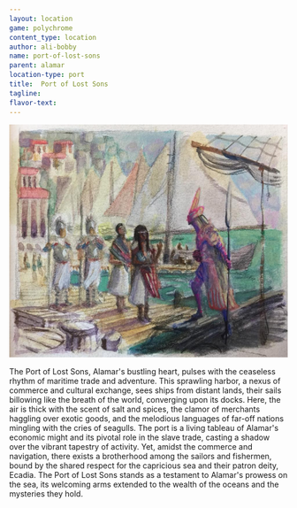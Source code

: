 ```yaml
---
layout: location
game: polychrome
content_type: location
author: ali-bobby
name: port-of-lost-sons
parent: alamar
location-type: port
title:  Port of Lost Sons
tagline: 
flavor-text:
---
```


![Alamar Harbor](/assets/images/alamar-harbor.jpg)

The Port of Lost Sons, Alamar's bustling heart, pulses with the ceaseless rhythm of maritime trade and adventure. This sprawling harbor, a nexus of commerce and cultural exchange, sees ships from distant lands, their sails billowing like the breath of the world, converging upon its docks. Here, the air is thick with the scent of salt and spices, the clamor of merchants haggling over exotic goods, and the melodious languages of far-off nations mingling with the cries of seagulls. The port is a living tableau of Alamar's economic might and its pivotal role in the slave trade, casting a shadow over the vibrant tapestry of activity. Yet, amidst the commerce and navigation, there exists a brotherhood among the sailors and fishermen, bound by the shared respect for the capricious sea and their patron deity, Ecadia. The Port of Lost Sons stands as a testament to Alamar's prowess on the sea, its welcoming arms extended to the wealth of the oceans and the mysteries they hold.